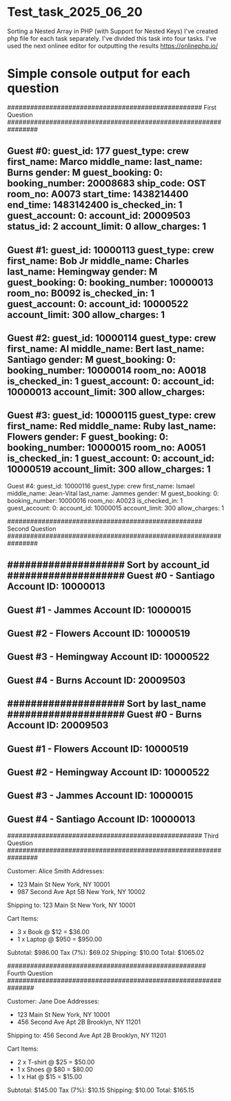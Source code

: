 # Test_task_2025_06_20
Sorting a Nested Array in PHP (with Support for Nested Keys)
I've  created php file  for each  task separately. I've divided this task into four tasks.
I've used the  next onlinee editor for  outputting the results https://onlinephp.io/ 

# Simple console output for  each  question 

###################################################  First Question ################################################################

Guest #0:
guest_id: 177
guest_type: crew
first_name: Marco
middle_name: 
last_name: Burns
gender: M
guest_booking:
  0:
    booking_number: 20008683
    ship_code: OST
    room_no: A0073
    start_time: 1438214400
    end_time: 1483142400
    is_checked_in: 1
guest_account:
  0:
    account_id: 20009503
    status_id: 2
    account_limit: 0
    allow_charges: 1
----------------------------------------
Guest #1:
guest_id: 10000113
guest_type: crew
first_name: Bob Jr 
middle_name: Charles
last_name: Hemingway
gender: M
guest_booking:
  0:
    booking_number: 10000013
    room_no: B0092
    is_checked_in: 1
guest_account:
  0:
    account_id: 10000522
    account_limit: 300
    allow_charges: 1
----------------------------------------
Guest #2:
guest_id: 10000114
guest_type: crew
first_name: Al 
middle_name: Bert
last_name: Santiago
gender: M
guest_booking:
  0:
    booking_number: 10000014
    room_no: A0018
    is_checked_in: 1
guest_account:
  0:
    account_id: 10000013
    account_limit: 300
    allow_charges: 
----------------------------------------
Guest #3:
guest_id: 10000115
guest_type: crew
first_name: Red 
middle_name: Ruby
last_name: Flowers 
gender: F
guest_booking:
  0:
    booking_number: 10000015
    room_no: A0051
    is_checked_in: 1
guest_account:
  0:
    account_id: 10000519
    account_limit: 300
    allow_charges: 1
----------------------------------------
Guest #4:
guest_id: 10000116
guest_type: crew
first_name: Ismael 
middle_name: Jean-Vital
last_name: Jammes
gender: M
guest_booking:
  0:
    booking_number: 10000016
    room_no: A0023
    is_checked_in: 1
guest_account:
  0:
    account_id: 10000015
    account_limit: 300
    allow_charges: 1

###################################################  Second Question ################################################################

####################  Sort by account_id  ####################
Guest #0 - Santiago
Account ID: 10000013
----------------------------------------
Guest #1 - Jammes
Account ID: 10000015
----------------------------------------
Guest #2 - Flowers 
Account ID: 10000519
----------------------------------------
Guest #3 - Hemingway
Account ID: 10000522
----------------------------------------
Guest #4 - Burns
Account ID: 20009503
----------------------------------------
####################  Sort by last_name  ####################
Guest #0 - Burns
Account ID: 20009503
----------------------------------------
Guest #1 - Flowers 
Account ID: 10000519
----------------------------------------
Guest #2 - Hemingway
Account ID: 10000522
----------------------------------------
Guest #3 - Jammes
Account ID: 10000015
----------------------------------------
Guest #4 - Santiago
Account ID: 10000013
----------------------------------------

###################################################  Third Question ################################################################

Customer: Alice Smith
Addresses:
 - 123 Main St New York, NY 10001
 - 987 Second Ave Apt 5B New York, NY 10002

Shipping to: 123 Main St New York, NY 10001

Cart Items:
- 3 x Book @ $12 = $36.00
- 1 x Laptop @ $950 = $950.00

Subtotal: $986.00
Tax (7%): $69.02
Shipping: $10.00
Total: $1065.02

####################################################  Fourth Question ###############################################################

Customer: Jane Doe
Addresses:
 - 123 Main St New York, NY 10001
 - 456 Second Ave Apt 2B Brooklyn, NY 11201

Shipping to: 456 Second Ave Apt 2B Brooklyn, NY 11201

Cart Items:
- 2 x T-shirt @ $25 = $50.00
- 1 x Shoes @ $80 = $80.00
- 1 x Hat @ $15 = $15.00

Subtotal: $145.00
Tax (7%): $10.15
Shipping: $10.00
Total: $165.15
